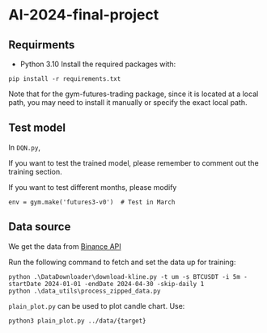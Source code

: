 # AI-2024-final-project

## Requirments

- Python 3.10
  Install the required packages with:

```
pip install -r requirements.txt
```

Note that for the gym-futures-trading package, since it is located at a local path, you may need to install it manually or specify the exact local path.

## Test model
In `DQN.py`,

If you want to test the trained model, please remember to comment out the training section.

If you want to test different months, please modify
```
env = gym.make('futures3-v0')  # Test in March
```
## Data source

We get the data from [Binance API](https://github.com/binance/binance-public-data)

Run the following command to fetch and set the data up for training:

```
python .\DataDownloader\download-kline.py -t um -s BTCUSDT -i 5m -startDate 2024-01-01 -endDate 2024-04-30 -skip-daily 1
python .\data_utils\process_zipped_data.py

```

`plain_plot.py` can be used to plot candle chart. Use:

```
python3 plain_plot.py ../data/{target}
```
